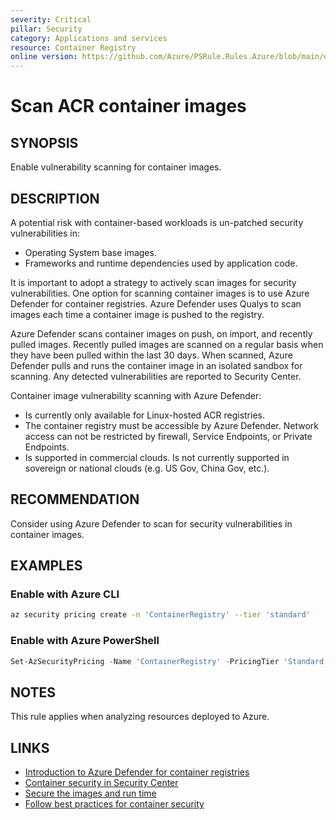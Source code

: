 ```yaml
---
severity: Critical
pillar: Security
category: Applications and services
resource: Container Registry
online version: https://github.com/Azure/PSRule.Rules.Azure/blob/main/docs/en/rules/Azure.ACR.ContainerScan.md
---
```


# Scan ACR container images

## SYNOPSIS

Enable vulnerability scanning for container images.

## DESCRIPTION

A potential risk with container-based workloads is un-patched security vulnerabilities in:

- Operating System base images.
- Frameworks and runtime dependencies used by application code.

It is important to adopt a strategy to actively scan images for security vulnerabilities.
One option for scanning container images is to use Azure Defender for container registries.
Azure Defender uses Qualys to scan images each time a container image is pushed to the registry.

Azure Defender scans container images on push, on import, and recently pulled images.
Recently pulled images are scanned on a regular basis when they have been pulled within the last 30 days.
When scanned, Azure Defender pulls and runs the container image in an isolated sandbox for scanning.
Any detected vulnerabilities are reported to Security Center.

Container image vulnerability scanning with Azure Defender:

- Is currently only available for Linux-hosted ACR registries.
- The container registry must be accessible by Azure Defender.
Network access can not be restricted by firewall, Service Endpoints, or Private Endpoints.
- Is supported in commercial clouds.
Is not currently supported in sovereign or national clouds (e.g. US Gov, China Gov, etc.).

## RECOMMENDATION

Consider using Azure Defender to scan for security vulnerabilities in container images.

## EXAMPLES

### Enable with Azure CLI

```bash
az security pricing create -n 'ContainerRegistry' --tier 'standard'
```

### Enable with Azure PowerShell

```powershell
Set-AzSecurityPricing -Name 'ContainerRegistry' -PricingTier 'Standard'
```

## NOTES

This rule applies when analyzing resources deployed to Azure.

## LINKS

- [Introduction to Azure Defender for container registries](https://docs.microsoft.com/azure/security-center/defender-for-container-registries-introduction)
- [Container security in Security Center](https://docs.microsoft.com/azure/security-center/container-security)
- [Secure the images and run time](https://docs.microsoft.com/azure/aks/operator-best-practices-container-image-management#secure-the-images-and-run-time)
- [Follow best practices for container security](https://docs.microsoft.com/azure/architecture/framework/security/applications-services#follow-best-practices-for-container-security)
